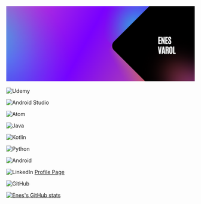 <img src="https://raw.githubusercontent.com/vrolnes/vrolnes/main/Pembe%20Mavi%20ve%20Siyah%20Gradyan%20Twitch%20Banner.png" alt="my banner">

![Udemy](https://img.shields.io/badge/Udemy-A435F0?style=for-the-badge&logo=Udemy&logoColor=white)

![Android Studio](https://img.shields.io/badge/Android%20Studio-3DDC84.svg?style=for-the-badge&logo=android-studio&logoColor=white)

![Atom](https://img.shields.io/badge/Atom-%2366595C.svg?style=for-the-badge&logo=atom&logoColor=white)

![Java](https://img.shields.io/badge/java-%23ED8B00.svg?style=for-the-badge&logo=java&logoColor=white)

![Kotlin](https://img.shields.io/badge/kotlin-%230095D5.svg?style=for-the-badge&logo=kotlin&logoColor=white)

![Python](https://img.shields.io/badge/python-3670A0?style=for-the-badge&logo=python&logoColor=ffdd54)  

![Android](https://img.shields.io/badge/Android-3DDC84?style=for-the-badge&logo=android&logoColor=white)

![LinkedIn](https://img.shields.io/badge/linkedin-%230077B5.svg?style=for-the-badge&logo=linkedin&logoColor=white) 
[Profile Page](https://tr.linkedin.com/in/enes-varol-4b936b174)

![GitHub](https://img.shields.io/badge/github-%23121011.svg?style=for-the-badge&logo=github&logoColor=white)

[![Enes's GitHub stats](https://github-readme-stats.vercel.app/api?username=vrolnes)](https://github.com/anuraghazra/github-readme-stats)
